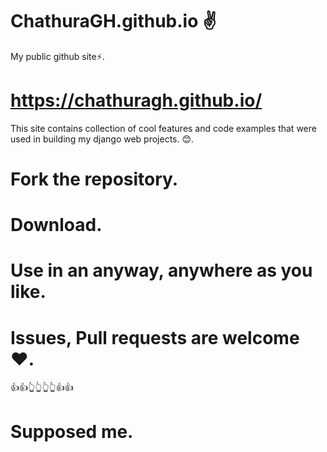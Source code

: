 # ChathuraGH.github.io ✌
My public github site⚡.

# https://chathuragh.github.io/

This site contains collection of cool features and code examples that were used in building my django web projects. 😊. 

# Fork the repository. 
# Download.
# Use in an anyway, anywhere as you like. 
# Issues, Pull requests are welcome ❤️.
👍👍👆👆👆👆👍👍

# Supposed me.

